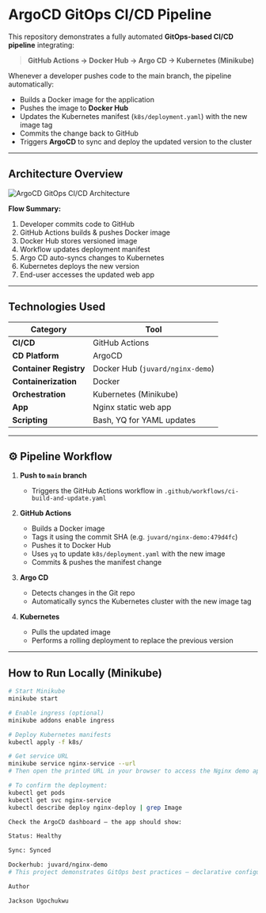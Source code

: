 #  ArgoCD GitOps CI/CD Pipeline

This repository demonstrates a fully automated **GitOps-based CI/CD pipeline** integrating:

> **GitHub Actions → Docker Hub → Argo CD → Kubernetes (Minikube)**

Whenever a developer pushes code to the main branch, the pipeline automatically:
- Builds a Docker image for the application  
- Pushes the image to **Docker Hub**  
- Updates the Kubernetes manifest (`k8s/deployment.yaml`) with the new image tag  
- Commits the change back to GitHub  
- Triggers **ArgoCD** to sync and deploy the updated version to the cluster  

---

##  Architecture Overview

![ArgoCD GitOps CI/CD Architecture](./images/argocd-pipeline.png)

**Flow Summary:**
1. Developer commits code to GitHub  
2. GitHub Actions builds & pushes Docker image  
3. Docker Hub stores versioned image  
4. Workflow updates deployment manifest  
5. Argo CD auto-syncs changes to Kubernetes  
6. Kubernetes deploys the new version  
7. End-user accesses the updated web app  

---

##  Technologies Used

| Category | Tool |
|-----------|------|
| **CI/CD** | GitHub Actions |
| **CD Platform** | ArgoCD |
| **Container Registry** | Docker Hub (`juvard/nginx-demo`) |
| **Containerization** | Docker |
| **Orchestration** | Kubernetes (Minikube) |
| **App** | Nginx static web app |
| **Scripting** | Bash, YQ for YAML updates |

---

## ⚙️ Pipeline Workflow

1. **Push to `main` branch**
   - Triggers the GitHub Actions workflow in `.github/workflows/ci-build-and-update.yaml`

2. **GitHub Actions**
   - Builds a Docker image  
   - Tags it using the commit SHA (e.g. `juvard/nginx-demo:479d4fc`)  
   - Pushes it to Docker Hub  
   - Uses `yq` to update `k8s/deployment.yaml` with the new image  
   - Commits & pushes the manifest change

3. **Argo CD**
   - Detects changes in the Git repo  
   - Automatically syncs the Kubernetes cluster with the new image tag

4. **Kubernetes**
   - Pulls the updated image  
   - Performs a rolling deployment to replace the previous version


---

##  How to Run Locally (Minikube)

```bash
# Start Minikube
minikube start

# Enable ingress (optional)
minikube addons enable ingress

# Deploy Kubernetes manifests
kubectl apply -f k8s/

# Get service URL
minikube service nginx-service --url
# Then open the printed URL in your browser to access the Nginx demo app.

# To confirm the deployment:
kubectl get pods
kubectl get svc nginx-service
kubectl describe deploy nginx-deploy | grep Image

Check the ArgoCD dashboard — the app should show:

Status: Healthy

Sync: Synced

Dockerhub: juvard/nginx-demo
# This project demonstrates GitOps best practices — declarative configuration, automatic reconciliation, and CI/CD decoupling.

Author

Jackson Ugochukwu





